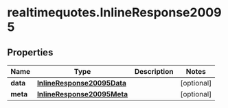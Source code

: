 # realtimequotes.InlineResponse20095

## Properties

Name | Type | Description | Notes
------------ | ------------- | ------------- | -------------
**data** | [**InlineResponse20095Data**](InlineResponse20095Data.md) |  | [optional] 
**meta** | [**InlineResponse20095Meta**](InlineResponse20095Meta.md) |  | [optional] 


